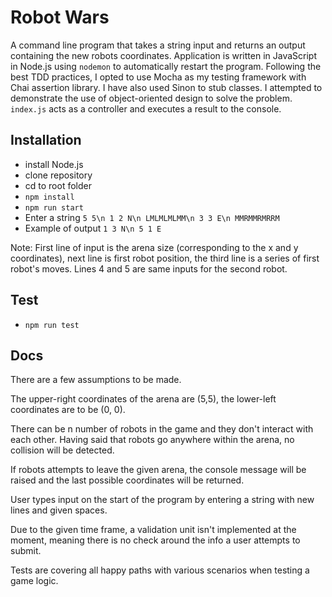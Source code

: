 # Robot Wars
A command line program that takes a string input and returns an output containing the new robots coordinates. Application is written in JavaScript in Node.js using `nodemon` to automatically restart the program. Following the best TDD practices, I opted to use Mocha as my testing framework with Chai assertion library. I have also used Sinon to stub classes. 
I attempted to demonstrate the use of object-oriented design to solve the problem. `index.js` acts as a controller and executes a result to the console. 

## Installation

* install Node.js
* clone repository
* cd to root folder
* `npm install` 
* `npm run start`
* Enter a string ```5 5\n 1 2 N\n LMLMLMLMM\n 3 3 E\n MMRMMRMRRM```
* Example of output ```1 3 N\n 5 1 E```

Note: First line of input is the arena size (corresponding to the x and y coordinates), next line is first robot position, the third line is a series of first robot's moves. Lines 4 and 5 are same inputs for the second robot.  

## Test

* `npm run test` 

## Docs

There are a few assumptions to be made.

The upper-right coordinates of the arena are (5,5), the lower-left coordinates are to be (0, 0).

There can be n number of robots in the game and they don't interact with each other. Having said that robots go anywhere within the arena, no collision will be detected. 

If robots attempts to leave the given arena, the console message will be raised and the last possible coordinates will be returned.

User types input on the start of the program by entering a string with new lines and given spaces.

Due to the given time frame, a validation unit isn't implemented at the moment, meaning there is no check around the info a user attempts to submit.

Tests are covering all happy paths with various scenarios when testing a game logic.
